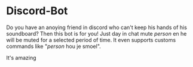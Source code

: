 # Discord-Bot

Do you have an anoying friend in discord who can't keep his hands of his soundboard? Then this bot is for you!
Just day in chat mute *person* en he will be muted for a selected period of time. It even supports customs commands like "*person* hou je smoel".

It's amazing
